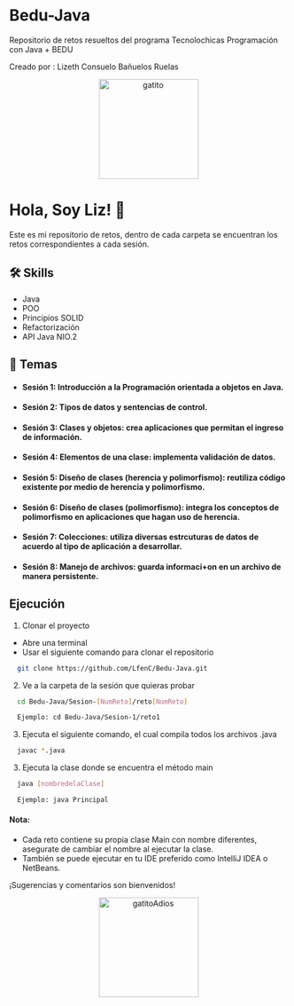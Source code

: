 # Bedu-Java
Repositorio de retos resueltos del programa Tecnolochicas Programación con Java + BEDU

Creado por : Lizeth Consuelo Bañuelos Ruelas

<p align="center">
  <img src="https://media.giphy.com/media/JIX9t2j0ZTN9S/giphy.gif" alt="gatito" width="180"/>
</p>

# Hola, Soy Liz! 👋
Este es mi repositorio de retos, dentro de cada carpeta se encuentran los retos correspondientes a cada sesión.

## 🛠 Skills
- Java
- POO
- Principios SOLID
- Refactorización
- API Java NIO.2


## 📂 Temas
- #### Sesión 1: Introducción a la Programación orientada a objetos en Java.
- #### Sesión 2: Tipos de datos y sentencias de control.
- #### Sesión 3: Clases y objetos: crea aplicaciones que permitan el ingreso de información.
- #### Sesión 4: Elementos de una clase: implementa validación de datos.
- #### Sesión 5: Diseño de clases (herencia y polimorfismo): reutiliza código existente por medio de herencia y polimorfismo.
- #### Sesión 6: Diseño de clases (polimorfismo): integra los conceptos de polimorfismo en aplicaciones que hagan uso de herencia.
- #### Sesión 7: Colecciones: utiliza diversas estrcuturas de datos de acuerdo al tipo de aplicación a desarrollar.
- #### Sesión 8: Manejo de archivos: guarda informaci+on en un archivo de manera persistente.


## Ejecución

1. Clonar el proyecto
  - Abre una terminal
  - Usar el siguiente comando para clonar el repositorio

```bash
  git clone https://github.com/LfenC/Bedu-Java.git
```

2. Ve a la carpeta de la sesión que quieras probar

```bash
  cd Bedu-Java/Sesion-[NumReto]/reto[NumReto]

  Ejemplo: cd Bedu-Java/Sesion-1/reto1
```
3. Ejecuta el siguiente comando, el cual compila todos los archivos .java
```bash
  javac *.java
```
3. Ejecuta la clase donde se encuentra el método main
```bash
  java [nombredelaClase]

  Ejemplo: java Principal
```

#### Nota:
- Cada reto contiene su propia clase Main con nombre diferentes, asegurate de cambiar el nombre al ejecutar la clase.  
- También se puede ejecutar en tu IDE preferido como IntelliJ IDEA o NetBeans.



¡Sugerencias y comentarios son bienvenidos!

<p align="center">
  <img src="https://media.giphy.com/media/vFKqnCdLPNOKc/giphy.gif" alt="gatitoAdios" width="180"/>
</p>